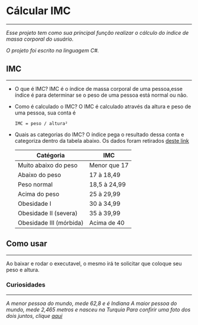 # Cálcular IMC
___
_Esse projeto tem como sua príncipal função realizar o cálculo do índice de massa corporal do usuário._

_O projeto foi escrito na linguagem C#._

## IMC
___
- O que é IMC?
IMC é o índice de massa corporal de uma pessoa,esse índice é para determinar se o peso de uma pessoa está normal ou não.
- Como é calculado o IMC?
O IMC é calculado através da altura e peso de uma pessoa, sua conta é 
    ```
    IMC = peso / altura²
    ```
- Quais as categorias do IMC?
O índice pega o resultado dessa conta e categoriza dentro da tabela abaixo. Os dados foram retirados [deste link](https://pt.wikipedia.org/wiki/%C3%8Dndice_de_massa_corporal#Tabela_de_IMC)

    |Catégoria|IMC|
    |---------|----|
    |Muito abaixo do peso| Menor que 17|
    |Abaixo do peso| 17 à 18,49|
    |Peso normal|18,5 à 24,99|
    |Acima do peso|25 à 29,99|
    |Obesidade I|30 à 34,99|
    |Obesidade II (severa)|35 à 39,99|
    |Obesidade III (mórbida)|Acima de 40|


## Como usar
___
Ao baixar e rodar o executavel, o mesmo irá te solicitar que coloque seu peso e altura.


### Curiosidades
___
_A menor pessoa do mundo, mede 62,8 e é Indiana_
_A maior pessoa do mundo, mede 2,465 metros e nasceu na Turquia_ 
_Para confirir uma foto dos dois juntos, clique [aqui](https://g1.globo.com/turismo-e-viagem/noticia/homem-mais-alto-do-mundo-e-mulher-mais-baixa-do-mundo-se-encontram-no-egito.ghtml)_